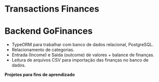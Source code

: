 # Transactions Finances

# Backend GoFinances

 * TypeORM para trabalhar com banco de dados relacional, PostgreSQL.
 * Relacionamento de categorias.
 * Entrada (Income) e Saida (outcome) de valores + balance de finanças. 
 * Leitura de arquivos CSV para importação das finanças no banco de dados.
 
**Projetos para fins de aprendizado**

